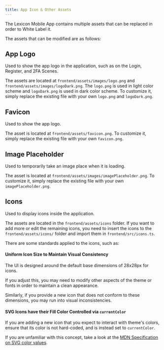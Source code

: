 ```yaml
---
title: App Icon & Other Assets
---
```


The Lexicon Mobile App contains multiple assets that can be replaced in order to White Label it.

The assets that can be modified are as follows:

## App Logo

Used to show the app logo in the application, such as on the Login, Register, and 2FA Scenes.

The assets are located at `frontend/assets/images/logo.png` and `frontend/assets/images/logoDark.png`. The `logo.png` is used in light color scheme and `logoDark.png` is used in dark color scheme. To customize it, simply replace the existing file with your own `logo.png` and `logoDark.png`.

## Favicon

Used to show the app logo.

The asset is located at `frontend/assets/favicon.png`. To customize it, simply replace the existing file with your own `favicon.png`.

## Image Placeholder

Used to temporarily take an image place when it is loading.

The asset is located at `frontend/assets/images/imagePlaceholder.png`. To customize it, simply replace the existing file with your own `imagePlaceholder.png`.

## Icons

Used to display icons inside the application.

The assets are located in the `frontend/assets/icons` folder. If you want to add more or edit the remaining icons, you need to insert the icons to the `frontend/assets/icons/` folder and import them in `frontend/src/icons.ts`.

There are some standards applied to the icons, such as:

#### Uniform Icon Size to Maintain Visual Consistency

The UI is designed around the default base dimensions of 28x28px for icons.

If you adjust this, you may need to modify other aspects of the theme or fonts in order to maintain a clean appearance.

Similarly, if you provide a new icon that does not conform to these dimensions, you may run into visual inconsistencies.

#### SVG Icons have their Fill Color Controlled via `currentColor`

If you are adding a new icon that you expect to interact with theme's colors, ensure that its color is not hard-coded, and is instead set to `currentColor`.

If you are unfamiliar with this concept, take a look at the [MDN Specification on SVG color values](https://developer.mozilla.org/en-US/docs/Web/SVG/Attribute/color).
